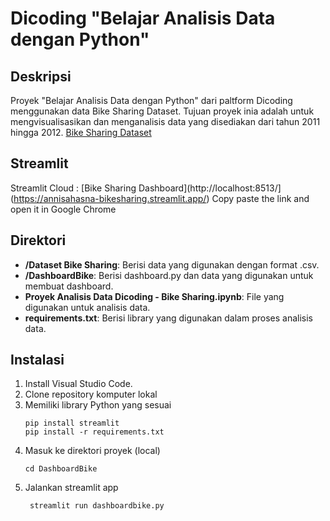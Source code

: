 # Dicoding "Belajar Analisis Data dengan Python"

## Deskripsi
Proyek "Belajar Analisis Data dengan Python" dari paltform Dicoding menggunakan data Bike Sharing Dataset. 
Tujuan proyek inia adalah untuk mengvisualisasikan dan menganalisis data yang disediakan dari tahun 2011 hingga 2012.
[Bike Sharing Dataset](https://drive.google.com/file/d/1RaBmV6Q6FYWU4HWZs80Suqd7KQC34diQ/view)

## Streamlit
Streamlit Cloud : [Bike Sharing Dashboard](http://localhost:8513/](https://annisahasna-bikesharing.streamlit.app/)
Copy paste the link and open it in Google Chrome

## Direktori
- **/Dataset Bike Sharing**: Berisi data yang digunakan dengan format .csv.
- **/DashboardBike**: Berisi dashboard.py dan data yang digunakan untuk membuat dashboard.
- **Proyek Analisis Data Dicoding - Bike Sharing.ipynb**: File yang digunakan untuk analisis data.
- **requirements.txt**: Berisi library yang digunakan dalam proses analisis data. 

## Instalasi
1. Install Visual Studio Code.
2. Clone repository komputer lokal 
3. Memiliki library Python yang sesuai 
    ```shell
    pip install streamlit
    pip install -r requirements.txt
    ```
4. Masuk ke direktori proyek (local)
    ```shell
    cd DashboardBike
    ```
5. Jalankan streamlit app
   ```shell
    streamlit run dashboardbike.py
   ```
